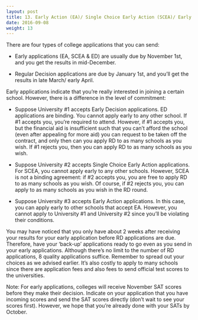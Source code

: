```yaml
---
layout: post 
title: 13. Early Action (EA)/ Single Choice Early Action (SCEA)/ Early Decision (ED) & Regular Decision (RD)
date: 2016-09-08
weight: 13
---
```


There are four types of college applications that you can send:

* Early applications (EA, SCEA & ED) are usually due by November 1st, and you get the results in mid-December.

* Regular Decision applications are due by January 1st, and you’ll get the results in late March/ early April.

Early applications indicate that you’re really interested in joining a certain school. However, there is a difference in the level of commitment:

* Suppose University #1 accepts Early Decision applications. ED applications are binding. You cannot apply early to any other school. If #1 accepts you, you’re required to attend. However, if #1 accepts you, but the financial aid is insufficient such that you can’t afford the school (even after appealing for more aid) you can request to be taken off the contract, and only then can you apply RD to as many schools as you wish. If #1 rejects you, then you can apply RD to as many schools as you wish.

* Suppose University #2 accepts Single Choice Early Action applications. For SCEA, you cannot apply early to any other schools. However, SCEA is not a binding agreement: if #2 accepts you, you are free to apply RD to as many schools as you wish. Of course, if #2 rejects you, you can apply to as many schools as you wish in the RD round.

* Suppose University #3 accepts Early Action applications. In this case, you can apply early to other schools that accept EA. However, you cannot apply to University #1 and University #2 since you’ll be violating their conditions.

You may have noticed that you only have about 2 weeks after receiving your results for your early application before RD applications are due. Therefore, have your ‘back-up’ applications ready to go even as you send in your early applications. Although there’s no limit to the number of RD applications, 8 quality applications suffice. Remember to spread out your choices as we advised earlier. It’s also costly to apply to many schools since there are application fees and also fees to send official test scores to the universities.

Note: For early applications, colleges will receive November SAT scores before they make their decision. Indicate on your application that you have incoming scores and send the SAT scores directly (don’t wait to see your scores first). However, we hope that you’re already done with your SATs by October.
